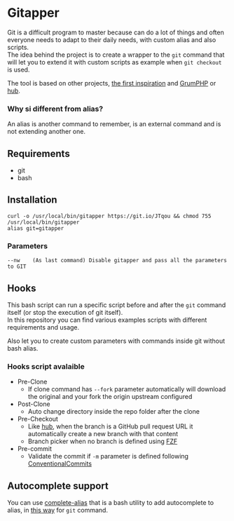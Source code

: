 # Gitapper

Git is a difficult program to master because can do a lot of things and often everyone needs to adapt to their daily needs, with custom alias and also scripts.  
The idea behind the project is to create a wrapper to the `git` command that will let you to extend it with custom scripts as example when `git checkout` is used.

The tool is based on other projects, [the first inspiration](https://gist.github.com/mmueller/7286919) and [GrumPHP](https://github.com/phpro/grumphp) or [hub](https://hub.github.com/).

### Why si different from alias?

An alias is another command to remember, is an external command and is not extending another one.

## Requirements

* git
* bash

## Installation

```
curl -o /usr/local/bin/gitapper https://git.io/JTqou && chmod 755 /usr/local/bin/gitapper
alias git=gitapper
```

### Parameters

```
--nw    (As last command) Disable gitapper and pass all the parameters to GIT
```

## Hooks

This bash script can run a specific script before and after the `git` command itself (or stop the execution of git itself).  
In this repository you can find various examples scripts with different requirements and usage.

Also let you to create custom parameters with commands inside git without bash alias.

### Hooks script avalaible

* Pre-Clone
  * If clone command has `--fork` parameter automatically will download the original and your fork the origin upstream configured
* Post-Clone
  * Auto change directory inside the repo folder after the clone
* Pre-Checkout
  * Like [hub](https://hub.github.com/), when the branch is a GitHub pull request URL it automatically create a new branch with that content
  * Branch picker when no branch is defined using [FZF](https://github.com/junegunn/fzf)
* Pre-commit
  * Validate the commit if `-m` parameter is defined following [ConventionalCommits](https://www.conventionalcommits.org/en/v1.0.0)

## Autocomplete support

You can use [complete-alias](https://github.com/cykerway/complete-alias) that is a bash utility to add autocomplete to alias, in [this way](https://github.com/Mte90/dotfiles/commit/8ace8602bb8d34f9e48cfd0220c1e3a6b3d5bee0) for `git` command.